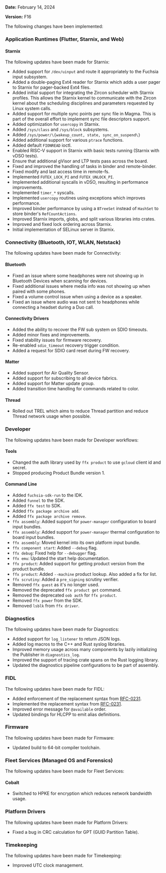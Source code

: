 **Date:** February 14, 2024

**Version:** F16

The following changes have been implemented:

### Application Runtimes (Flutter, Starnix, and Web)

#### Starnix

The following updates have been made for Starnix:

* Added support for `/dev/uinput` and route it appropriately to the Fuchsia
  input subsystem.
* Added a double-paging Ext4 reader for Starnix which adds a user pager to
  Starnix for pager-backed Ext4 files.
* Added initial support for integrating the Zircon scheduler with Starnix
  profiles. This allows the Starnix kernel to communicate with the Zircon kernel
  about the scheduling disciplines and parameters requested by Linux system
  calls.
* Added support for multiple sync points per sync file in Magma. This is part of
  the overall effort to implement sync file descriptors support.
* Added optimization for `usercopy` in Starnix.
* Added `/sys/class` and `/sys/block` subsystems.
* Added `/sys/power/\{wakeup_count, state, sync_on_suspend\}`
* Added additional support for various `ptrace` functions.
* Added default `FIONREAD` ioctl.
* Enabled RISC-V support in Starnix with basic tests running (Starnix with
  vDSO tests).
* Ensure that additional gVisor and LTP tests pass across the board.
* Fixed and improved the handling of tasks in binder and remote-binder.
* Fixed modify and last access time in remote-fs.
* Implemented `FUTEX_LOCK_PI` and `FUTEX_UNLOCK_PI`.
* Implemented additional syscalls in vDSO, resulting in performance improvements.
* Implemented `timer_*` syscalls.
* Implemented `usercopy` routines using exceptions which improves performance.
* Improved binder performance by using a `BTreeSet` instead of `HashSet` to
  store binder's `RefCountActions`.
* Improved Starnix imports, globs, and split various libraries into crates.
* Improved and fixed lock ordering across Starnix.
* Initial implementation of SELinux server in Starnix.

### Connectivity (Bluetooth, IOT, WLAN, Netstack)

The following updates have been made for Connectivity:

#### Bluetooth

* Fixed an issue where some headphones were not showing up in Bluetooth Devices
  when scanning for devices.
* Fixed additional issues where media info was not showing up when paired with
  some phones.
* Fixed a volume control issue when using a device as a speaker.
* Fixed an issue where audio was not sent to headphones while connecting a
  headset during a Duo call.

#### Connectivity Drivers

* Added the ability to recover the FW sub system on SDIO timeouts.
* Added minor fixes and improvements.
* Fixed stability issues for firmware recovery.
* Re-enabled `sdio_timeout` recovery trigger condition.
* Added a request for SDIO card reset during FW recovery.

#### Matter

* Added support for Air Quality Sensor.
* Added support for subscribing to all device fabrics.
* Added support for Matter update group.
* Added transition time handling for commands related to color.

#### Thread

* Rolled out TREL which aims to reduce Thread partition and reduce Thread
  network usage when possible.

### Developer

The following updates have been made for Developer workflows:

#### Tools

* Changed the auth library used by `ffx product` to use `gcloud` client id and
  secret.
* Stopped producing Product Bundle version 1.

#### Command Line

* Added `fuchsia-sdk-run` to the IDK.
* Added `funnel` to the SDK.
* Added `ffx test` to SDK.
* Added `ffx package archive add`.
* Added `ffx package archive remove`.
* `ffx assembly`: Added support for `power-manager` configuration to board input
  bundles.
* `ffx assembly`: Added support for `power-manager` thermal configuration to board
  input bundles.
* `ffx assembly`: Moved kernel into its own platform input bundle.
* `ffx component start`:  Added `--debug` flag.
* `ffx debug`:  Fixed help for `--debugger` flag.
* `ffx emu`:  Updated the start help documentation.
* `ffx product`: Added support for getting product version from the product
  bundle.
* `ffx product`: Added `--machine` product lookup. Also added a fix for list.
* `ffx scrutiny`: Added a `pre_signing` scrutiny verifier.
* Removed `ffx guest` as it's no longer used.
* Removed the deprecated `ffx product get` command.
* Removed the deprecated `oob auth` for `ffx product`.
* Removed `ffx power` from the SDK.
* Removed `lsblk` from `ffx driver`.

### Diagnostics

The following updates have been made for Diagnostics:

* Added support for `log_listener` to return JSON logs.
* Added log macros to the C++ and Rust syslog libraries.
* Improved memory usage across many components by lazily initializing the
  Publisher in `diagnostics_log`.
* Improved the support of tracing crate spans on the Rust logging library.
* Updated the diagnostics pipeline configurations to be part of assembly.

### FIDL

The following updates have been made for FIDL:

* Added enforcement of the replacement syntax from [RFC-0231][rfc-0231].
* Implemented the replacement syntax from [RFC-0231][rfc-0231].
* Improved error message for `@available` order.
* Updated bindings for HLCPP to emit alias definitions.

### Firmware

The following updates have been made for Firmware:

* Updated build to 64-bit compiler toolchain.

### Fleet Services (Managed OS and Forensics)

The following updates have been made for Fleet Services:

#### Cobalt

* Switched to HPKE for encryption which reduces network bandwidth usage.

### Platform Drivers

The following updates have been made for Platform Drivers:

* Fixed a bug in CRC calculation for GPT (GUID Partition Table).

### Timekeeping

The following updates have been made for Timekeeping:

* Improved UTC clock management.

[rfc-0231]: /docs/contribute/governance/rfcs/0231_fidl_versioning_replacement_syntax.md